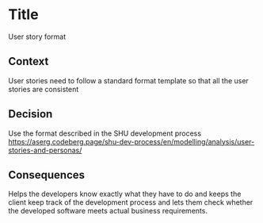 # Title
User story format

## Context
User stories need to follow a standard format template so that all the user stories are consistent

## Decision
Use the format described in the SHU development process
https://aserg.codeberg.page/shu-dev-process/en/modelling/analysis/user-stories-and-personas/

## Consequences
Helps the developers know exactly what they have to do and keeps the client keep track of the development process and lets them check whether the developed software meets actual business requirements.

